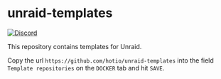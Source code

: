 # unraid-templates

[![Discord](https://img.shields.io/discord/610068305893523457?color=738ad6&label=discord&logo=discord&logoColor=white)](https://discord.gg/3SnkuKp)

This repository contains templates for Unraid.

Copy the url `https://github.com/hotio/unraid-templates` into the field `Template repositories` on the `DOCKER` tab and hit `SAVE`.
